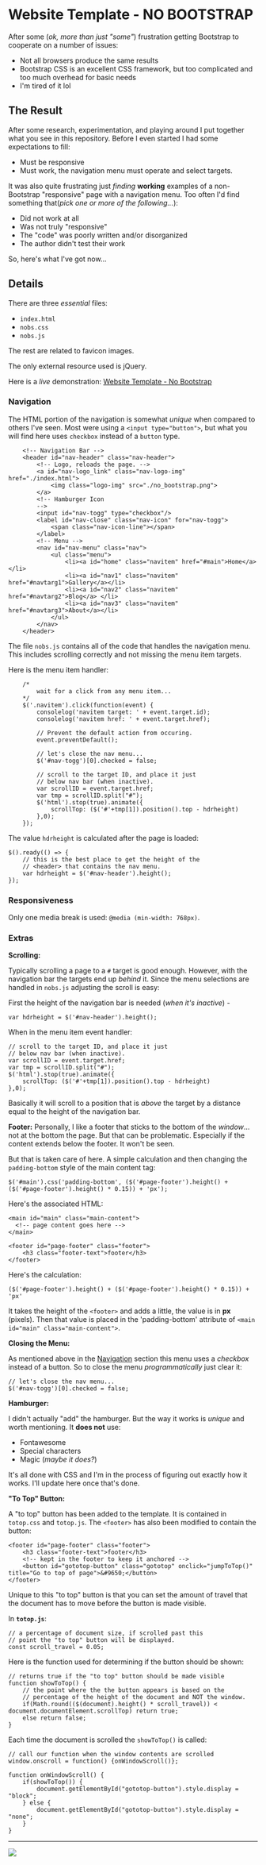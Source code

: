 # Website Template - NO BOOTSTRAP

After some (*ok, more than just "some"*) frustration getting Bootstrap to cooperate on a number of issues:

* Not all browsers produce the same results
* Bootstrap CSS is an excellent CSS framework, but too complicated and too much overhead for basic needs
* I'm tired of it lol

## The Result

After some research, experimentation, and playing around I put together what you see in this repository. Before I even started I had some expectations to fill:

* Must be responsive
* Must work, the navigation menu must operate and select targets.

It was also quite frustrating just *finding* **working** examples of a non-Bootstrap "responsive" page with a navigation menu. Too often I'd find something that(*pick one or more of the following...*):

* Did not work at all
* Was not truly "responsive"
* The "code" was poorly written and/or disorganized
* The author didn't test their work

So, here's what I've got now...

## Details

There are three *essential* files:

* `index.html`
* `nobs.css`
* `nobs.js`

The rest are related to favicon images.

The only external resource used is jQuery.

Here is a *live* demonstration: [Website Template - No Bootstrap](<https://webexperiment.info/portfolio/wtnobs/>)

### Navigation

The HTML portion of the navigation is somewhat *unique* when compared to others I've seen. Most were using a `<input type="button">`, but what you will find here uses `checkbox` instead of a `button` type.

```
    <!-- Navigation Bar -->
    <header id="nav-header" class="nav-header">
        <!-- Logo, reloads the page. -->
        <a id="nav-logo_link" class="nav-logo-img" href="./index.html">
            <img class="logo-img" src="./no_bootstrap.png">
        </a>
        <!-- Hamburger Icon 
        -->
        <input id="nav-togg" type="checkbox"/>
        <label id="nav-close" class="nav-icon" for="nav-togg">
            <span class="nav-icon-line"></span>
        </label>
        <!-- Menu -->
        <nav id="nav-menu" class="nav">
            <ul class="menu">
                <li><a id="home" class="navitem" href="#main">Home</a></li>
                <li><a id="nav1" class="navitem" href="#navtarg1">Gallery</a></li>
                <li><a id="nav2" class="navitem" href="#navtarg2">Blog</a> </li>
                <li><a id="nav3" class="navitem" href="#navtarg3">About</a></li>
            </ul>
        </nav>
    </header>
```

The file `nobs.js` contains all of the code that handles the navigation menu. This includes scrolling correctly and not missing the menu item targets.

Here is the menu item handler:

```
    /*
        wait for a click from any menu item... 
    */
    $('.navitem').click(function(event) {
        consolelog('navitem target: ' + event.target.id);
        consolelog('navitem href: ' + event.target.href);

        // Prevent the default action from occuring.
        event.preventDefault();

        // let's close the nav menu...
        $('#nav-togg')[0].checked = false;

        // scroll to the target ID, and place it just 
        // below nav bar (when inactive).
        var scrollID = event.target.href;
        var tmp = scrollID.split("#");
        $('html').stop(true).animate({
            scrollTop: ($('#'+tmp[1]).position().top - hdrheight)
        },0);
    });
```

The value `hdrheight` is calculated after the page is loaded:

```
$().ready(() => {
    // this is the best place to get the height of the 
    // <header> that contains the nav menu.
    var hdrheight = $('#nav-header').height();
});
```

### Responsiveness

Only one media break is used: `@media (min-width: 768px)`. 

### Extras

**Scrolling:**

Typically scrolling a page to a `#` target is good enough. However, with the navigation bar the targets end up *behind* it. Since the menu selections are handled in `nobs.js` adjusting the scroll is easy:

First the height of the navigation bar is needed (*when it's inactive*) -

```
var hdrheight = $('#nav-header').height();
```

When in the menu item event handler:

```
// scroll to the target ID, and place it just 
// below nav bar (when inactive).
var scrollID = event.target.href;
var tmp = scrollID.split("#");
$('html').stop(true).animate({
    scrollTop: ($('#'+tmp[1]).position().top - hdrheight)
},0);
```

Basically it will scroll to a position that is *above* the target by a distance equal to the height of the navigation bar.

**Footer:** Personally, I like a footer that sticks to the bottom of the *window*... not at the bottom the page. But that can be problematic. Especially if the content extends below the footer. It won't be seen.

But that is taken care of here. A simple calculation and then changing the `padding-bottom` style of the main content tag:

```
$('#main').css('padding-bottom', ($('#page-footer').height() + ($('#page-footer').height() * 0.15)) + 'px');
```

Here's the associated HTML:

```
<main id="main" class="main-content">
  <!-- page content goes here -->
</main>

<footer id="page-footer" class="footer">
    <h3 class="footer-text">footer</h3>
</footer>
```

Here's the calculation:

```
($('#page-footer').height() + ($('#page-footer').height() * 0.15)) + 'px'
``` 

It takes the height of the `<footer>` and adds a little, the value is in **px** (pixels). Then that value is placed in the 'padding-bottom' attribute of `<main id="main" class="main-content">`.

**Closing the Menu:**

As mentioned above in the [Navigation](#navigation) section this menu uses a *checkbox* instead of a button. So to close the menu *programmatically* just clear it:

```
// let's close the nav menu...
$('#nav-togg')[0].checked = false;
```

**Hamburger:**

I didn't actually "add" the hamburger. But the way it works is *unique* and worth mentioning. It **does not** use:

* Fontawesome
* Special characters
* Magic (*maybe it does?*)

It's all done with CSS and I'm in the process of figuring out exactly how it works. I'll update here once that's done.

**"To Top" Button:**

A "to top" button has been added to the template. It is contained in `totop.css` and `totop.js`. The `<footer>` has also been modified to contain the button:

```
<footer id="page-footer" class="footer">
    <h3 class="footer-text">footer</h3>
    <!-- kept in the footer to keep it anchored -->
    <button id="gototop-button" class="gototop" onclick="jumpToTop()" title="Go to top of page">&#9650;</button>
</footer>
```

Unique to this "to top" button is that you can set the amount of travel that the document has to move before the button is made visible.

In **`totop.js`**:

```
// a percentage of document size, if scrolled past this
// point the "to top" button will be displayed.
const scroll_travel = 0.05;
```

Here is the function used for determining if the button should be shown:

```
// returns true if the "to top" button should be made visible
function showToTop() {
    // the point where the the button appears is based on the 
    // percentage of the height of the document and NOT the window.
    if(Math.round(($(document).height() * scroll_travel)) < document.documentElement.scrollTop) return true;
    else return false;
}
```

Each time the document is scrolled the `showToTop()` is called:

```
// call our function when the window contents are scrolled
window.onscroll = function() {onWindowScroll()};

function onWindowScroll() {
    if(showToTop()) {
        document.getElementById("gototop-button").style.display = "block";
    } else {
        document.getElementById("gototop-button").style.display = "none";
    }
}
```

---
<img src="http://webexperiment.info/extcounter/mdcount.php?id=website_template-no_bootstrap">


